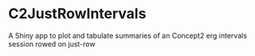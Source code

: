 # C2JustRowIntervals
A Shiny app to plot and tabulate summaries of an Concept2 erg intervals session rowed on just-row
